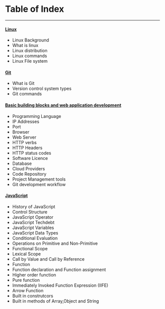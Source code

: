 
# Table of Index
-------------------------------
#### [Linux]()
* Linux Background
* What is linux
* Linux distribution
* Linux commands 
* Linux File system 

#### [Git]()
* What is Git
* Version control system types
* Git commands


#### [Basic building blocks and web application development]()
* Programming Language
* IP Addresses
* Port 
* Browser
* Web Server 
* HTTP verbs
* HTTP Headers
* HTTP status codes
* Software Licence
* Database 
* Cloud Providers 
* Code Repository
* Project Management tools
* Git development workflow


#### [JavaScript](https://github.com/praneshnanoskar/check/blob/master/Javscript.md)

* History of JavaScript
* Control Structure
* JavaScript Operator
* JavaScript Techdebt
* JavaScript Variables
* JavaScript Data Types
* Conditional Evaluation
* Operations on Primitive and Non-Primitive 
* Functional Scope
* Lexical Scope
* Call by Value and Call by Reference 
* Function 
* Function declaration and Function assignment
* Higher order function 
* Pure function
* Immediately Invoked Function Expression (IIFE)
* Arrow Function
* Built in construtcors
* Built in methods of Array,Object and String




